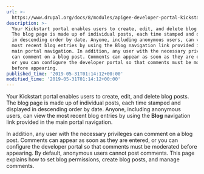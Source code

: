 ```yaml
---
url: >-
  https://www.drupal.org/docs/8/modules/apigee-developer-portal-kickstart/manage-your-blog
description: >-
  Your Kickstart portal enables users to create, edit, and delete blog posts.
  The blog page is made up of individual posts, each time stamped and displayed
  in descending order by date. Anyone, including anonymous users, can view the
  most recent blog entries by using the Blog navigation link provided in the
  main portal navigation. In addition, any user with the necessary privileges
  can comment on a blog post. Comments can appear as soon as they are entered,
  or you can configure the developer portal so that comments must be moderated
  before appearing.
published_time: '2019-05-31T01:14:12+00:00'
modified_time: '2019-05-31T01:14:12+00:00'
---
```

Your Kickstart portal enables users to create, edit, and delete blog posts. The blog page is made up of individual posts, each time stamped and displayed in descending order by date. Anyone, including anonymous users, can view the most recent blog entries by using the **Blog** navigation link provided in the main portal navigation.

In addition, any user with the necessary privileges can comment on a blog post. Comments can appear as soon as they are entered, or you can configure the developer portal so that comments must be moderated before appearing. By default, anonymous users cannot post comments. This page explains how to set blog permissions, create blog posts, and manage comments.